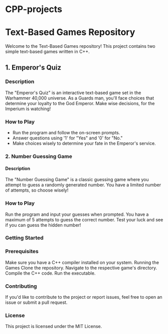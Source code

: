 # CPP-projects
# Text-Based Games Repository

Welcome to the Text-Based Games repository! This project contains two simple text-based games written in C++.

## 1. Emperor's Quiz

### Description
The "Emperor's Quiz" is an interactive text-based game set in the Warhammer 40,000 universe.
 As a Guards man, you'll face choices that determine your loyalty to the God Emperor. 
Make wise decisions, for the Imperium is watching!

### How to Play
- Run the program and follow the on-screen prompts.
- Answer questions using '1' for "Yes" and '0' for "No."
- Make choices wisely to determine your fate in the Emperor's service.


### 2. Number Guessing Game
#### Description
The "Number Guessing Game" is a classic guessing game where you attempt to guess a randomly generated number.
You have a limited number of attempts, so choose wisely!

### How to Play
Run the program and input your guesses when prompted.
You have a maximum of 5 attempts to guess the correct number.
Test your luck and see if you can guess the hidden number!

### Getting Started
### Prerequisites
Make sure you have a C++ compiler installed on your system.
Running the Games
Clone the repository.
Navigate to the respective game's directory.
Compile the C++ code.
Run the executable.

### Contributing
If you'd like to contribute to the project or report issues, feel free to open an issue or submit a pull request.

### License
This project is licensed under the MIT License.

